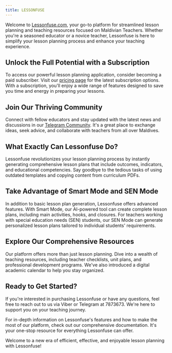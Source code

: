 ```yaml
---
title: LESSONFUSE
---
```


Welcome to [Lessonfuse.com](https://lessonfuse.com), your go-to platform for streamlined lesson planning and teaching resources focused on Maldivian Teachers. Whether you're a seasoned educator or a novice teacher, Lessonfuse is here to simplify your lesson planning process and enhance your teaching experience.

## Unlock the Full Potential with a Subscription

To access our powerful lesson planning application, consider becoming a paid subscriber. Visit our [pricing page](docs/about/) for the latest subscription options. With a subscription, you'll enjoy a wide range of features designed to save you time and energy in preparing your lessons.

## Join Our Thriving Community

Connect with fellow educators and stay updated with the latest news and discussions in our [Telegram Community](https://t.me/lessonfuse). It's a great place to exchange ideas, seek advice, and collaborate with teachers from all over Maldives.

## What Exactly Can Lessonfuse Do?

Lessonfuse revolutionizes your lesson planning process by instantly generating comprehensive lesson plans that include outcomes, indicators, and educational competencies. Say goodbye to the tedious tasks of using outdated templates and copying content from curriculum PDFs.

## Take Advantage of Smart Mode and SEN Mode

In addition to basic lesson plan generation, Lessonfuse offers advanced features. With Smart Mode, our AI-powered tool can create complete lesson plans, including main activities, hooks, and closures. For teachers working with special education needs (SEN) students, our SEN Mode can generate personalized lesson plans tailored to individual students' requirements.

## Explore Our Comprehensive Resources

Our platform offers more than just lesson planning. Dive into a wealth of teaching resources, including teacher checklists, unit plans, and professional development programs. We've also introduced a digital academic calendar to help you stay organized.

## Ready to Get Started?

If you're interested in purchasing Lessonfuse or have any questions, feel free to reach out to us via Viber or Telegram at 7873673. We're here to support you on your teaching journey.

For in-depth information on Lessonfuse's features and how to make the most of our platform, check out our comprehensive documentation. It's your one-stop resource for everything Lessonfuse can offer.

Welcome to a new era of efficient, effective, and enjoyable lesson planning with Lessonfuse!
